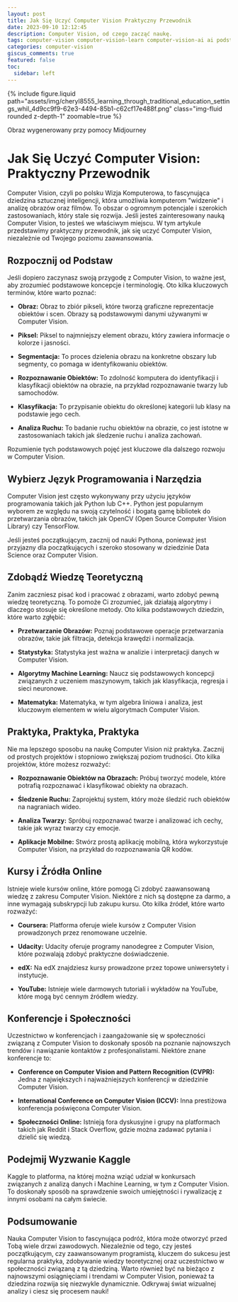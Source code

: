 ```yaml
---
layout: post
title: Jak Się Uczyć Computer Vision Praktyczny Przewodnik
date: 2023-09-10 12:12:45
description: Computer Vision, od czego zacząć naukę.
tags: computer-vision computer-vision-learn computer-vision-ai ai podstawy 
categories: computer-vision
giscus_comments: true
featured: false
toc:
  sidebar: left
---
```


{% include figure.liquid path="assets/img/cheryl8555_learning_through_traditional_education_settings_whil_4d9cc9f9-62e3-4494-85b1-c62cf17e488f.png" class="img-fluid rounded z-depth-1" zoomable=true %}
<div class="caption">
    Obraz wygenerowany przy pomocy Midjourney
</div>

# Jak Się Uczyć Computer Vision: Praktyczny Przewodnik

Computer Vision, czyli po polsku Wizja Komputerowa, to fascynująca dziedzina sztucznej inteligencji, która umożliwia komputerom "widzenie" i analizę obrazów oraz filmów. To obszar o ogromnym potencjale i szerokich zastosowaniach, który stale się rozwija. Jeśli jesteś zainteresowany nauką Computer Vision, to jesteś we właściwym miejscu. W tym artykule przedstawimy praktyczny przewodnik, jak się uczyć Computer Vision, niezależnie od Twojego poziomu zaawansowania.

## **Rozpocznij od Podstaw**

Jeśli dopiero zaczynasz swoją przygodę z Computer Vision, to ważne jest, aby zrozumieć podstawowe koncepcje i terminologię. Oto kilka kluczowych terminów, które warto poznać:

- **Obraz:** Obraz to zbiór pikseli, które tworzą graficzne reprezentacje obiektów i scen. Obrazy są podstawowymi danymi używanymi w Computer Vision.

- **Piksel:** Piksel to najmniejszy element obrazu, który zawiera informacje o kolorze i jasności.

- **Segmentacja:** To proces dzielenia obrazu na konkretne obszary lub segmenty, co pomaga w identyfikowaniu obiektów.

- **Rozpoznawanie Obiektów:** To zdolność komputera do identyfikacji i klasyfikacji obiektów na obrazie, na przykład rozpoznawanie twarzy lub samochodów.

- **Klasyfikacja:** To przypisanie obiektu do określonej kategorii lub klasy na podstawie jego cech.

- **Analiza Ruchu:** To badanie ruchu obiektów na obrazie, co jest istotne w zastosowaniach takich jak śledzenie ruchu i analiza zachowań.

Rozumienie tych podstawowych pojęć jest kluczowe dla dalszego rozwoju w Computer Vision.

## **Wybierz Język Programowania i Narzędzia**

Computer Vision jest często wykonywany przy użyciu języków programowania takich jak Python lub C++. Python jest popularnym wyborem ze względu na swoją czytelność i bogatą gamę bibliotek do przetwarzania obrazów, takich jak OpenCV (Open Source Computer Vision Library) czy TensorFlow.

Jeśli jesteś początkującym, zacznij od nauki Pythona, ponieważ jest przyjazny dla początkujących i szeroko stosowany w dziedzinie Data Science oraz Computer Vision.

## **Zdobądź Wiedzę Teoretyczną**

Zanim zaczniesz pisać kod i pracować z obrazami, warto zdobyć pewną wiedzę teoretyczną. To pomoże Ci zrozumieć, jak działają algorytmy i dlaczego stosuje się określone metody. Oto kilka podstawowych dziedzin, które warto zgłębić:

- **Przetwarzanie Obrazów:** Poznaj podstawowe operacje przetwarzania obrazów, takie jak filtracja, detekcja krawędzi i normalizacja.

- **Statystyka:** Statystyka jest ważna w analizie i interpretacji danych w Computer Vision.

- **Algorytmy Machine Learning:** Naucz się podstawowych koncepcji związanych z uczeniem maszynowym, takich jak klasyfikacja, regresja i sieci neuronowe.

- **Matematyka:** Matematyka, w tym algebra liniowa i analiza, jest kluczowym elementem w wielu algorytmach Computer Vision.

## **Praktyka, Praktyka, Praktyka**

Nie ma lepszego sposobu na naukę Computer Vision niż praktyka. Zacznij od prostych projektów i stopniowo zwiększaj poziom trudności. Oto kilka projektów, które możesz rozważyć:

- **Rozpoznawanie Obiektów na Obrazach:** Próbuj tworzyć modele, które potrafią rozpoznawać i klasyfikować obiekty na obrazach.

- **Śledzenie Ruchu:** Zaprojektuj system, który może śledzić ruch obiektów na nagraniach wideo.

- **Analiza Twarzy:** Spróbuj rozpoznawać twarze i analizować ich cechy, takie jak wyraz twarzy czy emocje.

- **Aplikacje Mobilne:** Stwórz prostą aplikację mobilną, która wykorzystuje Computer Vision, na przykład do rozpoznawania QR kodów.

## **Kursy i Źródła Online**

Istnieje wiele kursów online, które pomogą Ci zdobyć zaawansowaną wiedzę z zakresu Computer Vision. Niektóre z nich są dostępne za darmo, a inne wymagają subskrypcji lub zakupu kursu. Oto kilka źródeł, które warto rozważyć:

- **Coursera:** Platforma oferuje wiele kursów z Computer Vision prowadzonych przez renomowane uczelnie.

- **Udacity:** Udacity oferuje programy nanodegree z Computer Vision, które pozwalają zdobyć praktyczne doświadczenie.

- **edX:** Na edX znajdziesz kursy prowadzone przez topowe uniwersytety i instytucje.

- **YouTube:** Istnieje wiele darmowych tutoriali i wykładów na YouTube, które mogą być cennym źródłem wiedzy.

## **Konferencje i Społeczności**

Uczestnictwo w konferencjach i zaangażowanie się w społeczności związaną z Computer Vision to doskonały sposób na poznanie najnowszych trendów i nawiązanie kontaktów z profesjonalistami. Niektóre znane konferencje to:

- **Conference on Computer Vision and Pattern Recognition (CVPR):** Jedna z największych i najważniejszych konferencji w dziedzinie Computer Vision.

- **International Conference on Computer Vision (ICCV):** Inna prestiżowa konferencja poświęcona Computer Vision.

- **Społeczności Online:** Istnieją fora dyskusyjne i grupy na platformach takich jak Reddit i Stack Overflow, gdzie można zadawać pytania i dzielić się wiedzą.

## **Podejmij Wyzwanie Kaggle**

Kaggle to platforma, na której można wziąć udział w konkursach związanych z analizą danych i Machine Learning, w tym z Computer Vision. To doskonały sposób na sprawdzenie swoich umiejętności i rywalizację z innymi osobami na całym świecie.

## **Podsumowanie**

Nauka Computer Vision to fascynująca podróż, która może otworzyć przed Tobą wiele drzwi zawodowych. Niezależnie od tego, czy jesteś początkującym, czy zaawansowanym programistą, kluczem do sukcesu jest regularna praktyka, zdobywanie wiedzy teoretycznej oraz uczestnictwo w społeczności związaną z tą dziedziną. Warto również być na bieżąco z najnowszymi osiągnięciami i trendami w Computer Vision, ponieważ ta dziedzina rozwija się niezwykle dynamicznie. Odkrywaj świat wizualnej analizy i ciesz się procesem nauki!